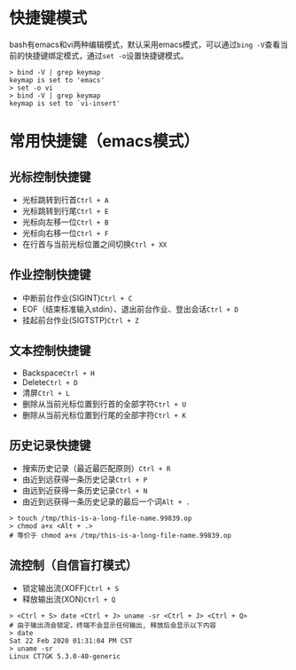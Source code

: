 # 快捷键模式

bash有emacs和vi两种编辑模式，默认采用emacs模式，可以通过`bing -V`查看当前的快捷键绑定模式，通过`set -o`设置快捷键模式。
```shell
> bind -V | grep keymap
keymap is set to 'emacs'
> set -o vi
> bind -V | grep keymap
keymap is set to `vi-insert'
```

# 常用快捷键（emacs模式）
## 光标控制快捷键
- 光标跳转到行首`Ctrl + A`
- 光标跳转到行尾`Ctrl + E`
- 光标向左移一位`Ctrl + B`
- 光标向右移一位`Ctrl + F`
- 在行首与当前光标位置之间切换`Ctrl + XX`
## 作业控制快捷键
- 中断前台作业(SIGINT)`Ctrl + C`
- EOF（结束标准输入stdin）、退出前台作业、登出会话`Ctrl + D`
- 挂起前台作业(SIGTSTP)`Ctrl + Z`
## 文本控制快捷键
- Backspace`Ctrl + H`
- Delete`Ctrl + D`
- 清屏`Ctrl + L`
- 删除从当前光标位置到行首的全部字符`Ctrl + U`
- 删除从当前光标位置到行尾的全部字符`Ctrl + K`
## 历史记录快捷键
- 搜索历史记录（最近最匹配原则）`Ctrl + R`
- 由近到远获得一条历史记录`Ctrl + P`
- 由远到近获得一条历史记录`Ctrl + N`
- 由近到远获得一条历史记录的最后一个词`Alt + .`

```shell
> touch /tmp/this-is-a-long-file-name.99839.op
> chmod a+x <Alt + .>
# 等价于 chmod a+x /tmp/this-is-a-long-file-name.99839.op
```
## 流控制（自信盲打模式）
- 锁定输出流(XOFF)`Ctrl + S`
- 释放输出流(XON)`Ctrl + Q`
    
```shell
> <Ctrl + S> date <Ctrl + J> uname -sr <Ctrl + J> <Ctrl + Q> 
# 由于输出流会锁定，终端不会显示任何输出, 释放后会显示以下内容
> date
Sat 22 Feb 2020 01:31:04 PM CST
> uname -sr
Linux CT7GK 5.3.0-40-generic
```
